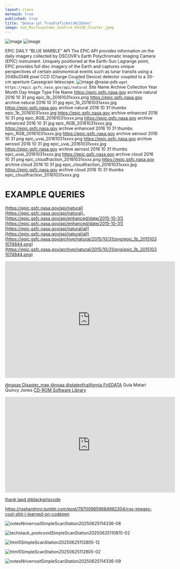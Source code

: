 ```yaml
---
layout: class
mermaid: true
published: true
title: "@nasa-jpl TroubleTicketsNiSSUes"
image: Sun_Microsystems_SunFire_X4150_Cluster.jpeg
---
```




<img  alt="image" src="https://github.com/user-attachments/assets/9d7778b4-ce46-4675-87d7-c21bf02fb8f2" />
<img  alt="image" src="https://github.com/user-attachments/assets/3e2c0d60-44fe-4063-b50a-4bad7347ce9b" />

EPIC DAILY “BLUE MARBLE” API
The EPIC API provides information on the daily imagery collected by DSCOVR's Earth Polychromatic Imaging Camera (EPIC) instrument. Uniquely positioned at the Earth-Sun Lagrange point, EPIC provides full disc imagery of the Earth and captures unique perspectives of certain astronomical events such as lunar transits using a 2048x2048 pixel CCD (Charge Coupled Device) detector coupled to a 30-cm aperture Cassegrain telescope.
<img alt="image @nasa-pds" src="https://github.com/user-attachments/assets/e7db70d1-97e0-4f29-b234-d0b66595c133" />
`wget https://epic.gsfc.nasa.gov/api/natural`
Site Name	Archive	Collection	Year	Month	Day	Image Type	File Name
https://epic.gsfc.nasa.gov	archive	natural	2016	10	31	png	epic_1b_20161031xxxx.png
https://epic.gsfc.nasa.gov	archive	natural	2016	10	31	jpg	epic_1b_20161031xxxx.jpg
https://epic.gsfc.nasa.gov	archive	natural	2016	10	31	thumbs	epic_1b_20161031xxxx.jpg
https://epic.gsfc.nasa.gov	archive	enhanced	2016	10	31	png	epic_RGB_20161031xxxx.png
https://epic.gsfc.nasa.gov	archive	enhanced	2016	10	31	jpg	epic_RGB_20161031xxxx.jpg
https://epic.gsfc.nasa.gov	archive	enhanced	2016	10	31	thumbs	epic_RGB_20161031xxxx.jpg
https://epic.gsfc.nasa.gov	archive	aerosol	2016	10	31	png	epic_uvai_20161031xxxx.png
https://epic.gsfc.nasa.gov	archive	aerosol	2016	10	31	jpg	epic_uvai_20161031xxxx.jpg
https://epic.gsfc.nasa.gov	archive	aerosol	2016	10	31	thumbs	epic_uvai_20161031xxxx.jpg
https://epic.gsfc.nasa.gov	archive	cloud	2016	10	31	png	epic_cloudfraction_20161031xxxx.png
https://epic.gsfc.nasa.gov	archive	cloud	2016	10	31	jpg	epic_cloudfraction_20161031xxxx.jpg
https://epic.gsfc.nasa.gov	archive	cloud	2016	10	31	thumbs	epic_cloudfraction_20161031xxxx.jpg

# EXAMPLE QUERIES

[https://epic.gsfc.nasa.gov/api/natural](https://epic.gsfc.nasa.gov/api/natural)_
[https://epic.gsfc.nasa.gov/api/enhanced/date/2015-10-31](https://epic.gsfc.nasa.gov/api/enhanced/date/2015-10-31)
[https://epic.gsfc.nasa.gov/api/natural/all](https://epic.gsfc.nasa.gov/api/natural/all)
[https://epic.gsfc.nasa.gov/archive/natural/2015/10/31/png/epic_1b_20151031074844.png](https://epic.gsfc.nasa.gov/archive/natural/2015/10/31/png/epic_1b_20151031074844.png)

<iframe src="https://archive.org/embed/Julyhotpepper" width="560" height="384" frameborder="0" webkitallowfullscreen="true" mozallowfullscreen="true" allowfullscreen></iframe>


[@nasas Disaster_map @noaa @stateofcalifornia FirEDATA](https://maps.disasters.nasa.gov/arcgis/apps/dashboards/57bc276c7cd34cd59674a55bce89be0c)
Gula Matari
Quincy Jones
[CD-ROM Software Library](https://archive.org/details/cdromsoftware)
<iframe width="560" height="315" src="https://www.youtube.com/embed/ExXt21DDDY8?si=CQvK3R2ad2TOSeLg" title="YouTube video player" frameborder="0" allow="accelerometer; autoplay; clipboard-write; encrypted-media; gyroscope; picture-in-picture; web-share" referrerpolicy="strict-origin-when-cross-origin" allowfullscreen></iframe> 


[thank lapd @blackgirlscode](contact.lapdonline@gmail.com)

 <div class="tumblr-post" data-href="https://embed.tumblr.com/embed/post/w1-4nQbFNq_M02iOR1eYKg/787009659684962304" data-did="4339bcd13dc23c6ebb73d000e6bcfd79facad399" data-language="en_US"><a href="https://rashardmro.tumblr.com/post/787009659684962304/css-images-cool-shit-i-learned-on-codepen">https://rashardmro.tumblr.com/post/787009659684962304/css-images-cool-shit-i-learned-on-codepen</a></div>  <script async src="https://assets.tumblr.com/post.js"></script>
 
![notesNriverrustSimpleScanStation20250625114336-08](https://github.com/user-attachments/assets/69162e83-1876-44b4-bf56-08f5f6a7c7ab)



![techstack_postcovidSimpleScanStation20250625110815-02](https://github.com/user-attachments/assets/9c128435-3d87-441f-b6c6-949249119eff)


![html5SimpleScanStation20250625112805-12](https://github.com/user-attachments/assets/83cd458e-bb6d-4bee-bea8-f08dec4a7da5)

![html5SimpleScanStation20250625112805-02](https://github.com/user-attachments/assets/9dc7fdab-892f-4fff-8010-37c5a24a6b06)

![notesNriverrustSimpleScanStation20250625114336-09](https://github.com/user-attachments/assets/5636104c-15cd-4867-ab68-bdedd2ace43c)
